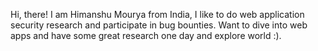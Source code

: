 Hi, there! 
I am Himanshu Mourya from India, I like to do web application security research and participate in bug bounties. Want to dive into web apps and have some great research one day and explore world :).
